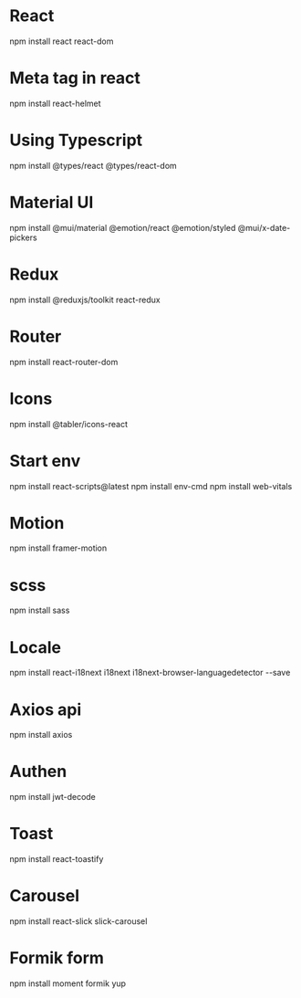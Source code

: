 # React
npm install react react-dom

# Meta tag in react
npm install react-helmet

# Using Typescript
npm install @types/react @types/react-dom

# Material UI
npm install @mui/material @emotion/react @emotion/styled @mui/x-date-pickers

# Redux
npm install @reduxjs/toolkit react-redux 

# Router
npm install react-router-dom

# Icons
npm install @tabler/icons-react 

# Start env
npm install react-scripts@latest
npm install env-cmd
npm install web-vitals

# Motion
npm install framer-motion

# scss
npm install sass

# Locale
npm install react-i18next i18next i18next-browser-languagedetector --save

# Axios api
npm install axios

# Authen
npm install jwt-decode

# Toast
npm install react-toastify

# Carousel
npm install react-slick slick-carousel 

# Formik form
npm install moment formik yup 